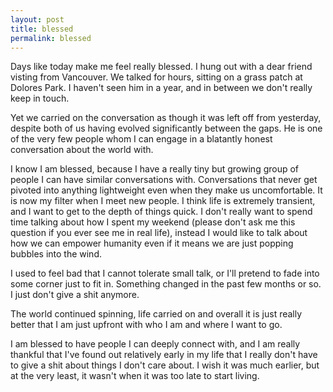 ```yaml
---
layout: post
title: blessed
permalink: blessed
---
```

Days like today make me feel really blessed. I hung out with a dear friend visting from Vancouver. We talked for hours, sitting on a grass patch at Dolores Park. I haven't seen him in a year, and in between we don't really keep in touch.

Yet we carried on the conversation as though it was left off from yesterday, despite both of us having evolved significantly between the gaps. He is one of the very few people whom I can engage in a blatantly honest conversation about the world with. 

I know I am blessed, because I have a really tiny but growing group of people I can have similar conversations with. Conversations that never get pivoted into anything lightweight even when they make us uncomfortable. It is now my filter when I meet new people. I think life is extremely transient, and I want to get to the depth of things quick. I don't really want to spend time talking about how I spent my weekend (please don't ask me this question if you ever see me in real life), instead I would like to talk about how we can empower humanity even if it means we are just popping bubbles into the wind. 

I used to feel bad that I cannot tolerate small talk, or I'll pretend to fade into some corner just to fit in. Something changed in the past few months or so. I just don't give a shit anymore.  

The world continued spinning, life carried on and overall it is just really better that I am just upfront with who I am and where I want to go.

I am blessed to have people I can deeply connect with, and I am really thankful that I've found out relatively early in my life that I really don't have to give a shit about things I don't care about. I wish it was much earlier, but at the very least, it wasn't when it was too late to start living. 


